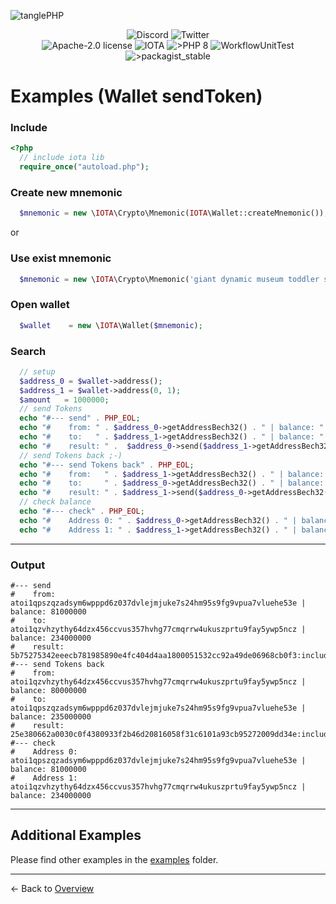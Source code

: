 ![tanglePHP](./images/IOTA_PHP_Banner_Interact_Help.png)

<p style="text-align:center;">
  <a href="https://discord.iota.org/" style="text-decoration:none;"><img src="https://img.shields.io/badge/Discord-9cf.svg?style=social&logo=discord" alt="Discord"></a>
  <a href="https://twitter.com/tanglePHP/" style="text-decoration:none;"><img src="https://img.shields.io/badge/Twitter-9cf.svg?style=social&logo=twitter" alt="Twitter"></a>
  <br>
  <a href="https://github.com/iota-community/iota.php/LICENSE" style="text-decoration:none;"><img src="https://img.shields.io/badge/license-Apache--2.0-green?style=flat-square" alt="Apache-2.0 license"></a>
  <a href="https://www.iota.org/" style="text-decoration:none;"><img src="https://img.shields.io/badge/IOTA-lightgrey?style=flat&logo=iota" alt="IOTA"></a>
  <a href="https://www.php.net/" style="text-decoration:none;"><img src="https://img.shields.io/badge/PHP->= 8.x-blue?style=flat-square&logo=php" alt=">PHP 8"></a>
  <img src="https://github.com/iota-community/iota.php/actions/workflows/phpunit.yml/badge.svg" alt="WorkflowUnitTest">
  <a href="https://packagist.org/packages/iota-community/iota.php/" style="text-decoration:none;"><img src="https://poser.pugx.org/iota-community/iota.php/v/stable.png" alt=">packagist_stable"></a>
</p>

# Examples (Wallet sendToken)

### Include

```php
<?php
  // include iota lib
  require_once("autoload.php");
```

### Create new mnemonic

```php
  $mnemonic = new \IOTA\Crypto\Mnemonic(IOTA\Wallet::createMnemonic());
```

or

### Use exist mnemonic

```php
  $mnemonic = new \IOTA\Crypto\Mnemonic('giant dynamic museum toddler six deny defense ostrich bomb access mercy blood explain muscle shoot shallow glad autumn author calm heavy hawk abuse rally');
```

### Open wallet

```php
  $wallet    = new \IOTA\Wallet($mnemonic);
```

### Search

```php
  // setup
  $address_0 = $wallet->address();
  $address_1 = $wallet->address(0, 1);
  $amount   = 1000000;
  // send Tokens
  echo "#--- send" . PHP_EOL;
  echo "#    from: " . $address_0->getAddressBech32() . " | balance: " . $address_0->getBalance() . PHP_EOL;
  echo "#    to:   " . $address_1->getAddressBech32() . " | balance: " . $address_1->getBalance() . PHP_EOL;
  echo "#    result: " .  $address_0->send($address_1->getAddressBech32(), $amount) . PHP_EOL;
  // send Tokens back ;-)
  echo "#--- send Tokens back" . PHP_EOL;
  echo "#    from:   " . $address_1->getAddressBech32() . " | balance: " . $address_1->getBalance() . PHP_EOL;
  echo "#    to:     " . $address_0->getAddressBech32() . " | balance: " . $address_0->getBalance() . PHP_EOL;
  echo "#    result: " . $address_1->send($address_0->getAddressBech32(), $amount) . PHP_EOL;
  // check balance
  echo "#--- check" . PHP_EOL;
  echo "#    Address 0: " . $address_0->getAddressBech32() . " | balance: " . $address_0->getBalance() . PHP_EOL;
  echo "#    Address 1: " . $address_1->getAddressBech32() . " | balance: " . $address_1->getBalance() . PHP_EOL;

```
---
### Output

```
#--- send
#    from: atoi1qpszqzadsym6wpppd6z037dvlejmjuke7s24hm95s9fg9vpua7vluehe53e | balance: 81000000
#    to:   atoi1qzvhzythy64dzx456ccvus357hvhg77cmqrrw4ukuszprtu9fay5ywp5ncz | balance: 234000000
#    result: 5b75275342eeecb781985890e4fc404d4aa1800051532cc92a49de06968cb0f3:included
#--- send Tokens back
#    from:   atoi1qzvhzythy64dzx456ccvus357hvhg77cmqrrw4ukuszprtu9fay5ywp5ncz | balance: 80000000
#    to:     atoi1qpszqzadsym6wpppd6z037dvlejmjuke7s24hm95s9fg9vpua7vluehe53e | balance: 235000000
#    result: 25e380662a0030c0f4380933f2b46d20816058f31c6101a93cb95272009dd34e:included
#--- check
#    Address 0: atoi1qpszqzadsym6wpppd6z037dvlejmjuke7s24hm95s9fg9vpua7vluehe53e | balance: 81000000
#    Address 1: atoi1qzvhzythy64dzx456ccvus357hvhg77cmqrrw4ukuszprtu9fay5ywp5ncz | balance: 234000000
```

---

## Additional Examples

Please find other examples in the [examples](../examples) folder.


___

<- Back to [Overview](000_index.md)